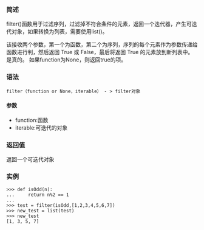 ### 简述

filter\(\)函数用于过滤序列，过滤掉不符合条件的元素，返回一个迭代器，产生可迭代对象，如果转换为列表，需要使用list\(\)。

该接收两个参数，第一个为函数，第二个为序列，序列的每个元素作为参数传递给函数进行判，然后返回 True 或 False，最后将返回 True 的元素放到新列表中。是真的。 如果function为None，则返回true的项。

### 语法

```
filter（function or None，iterable） - > filter对象
```

#### 参数

* function:函数
* iterable:可迭代的对象

### 返回值

返回一个可迭代对象

### 实例

```
>>> def isOdd(n):
...     return n%2 == 1
...
>>> test = filter(isOdd,[1,2,3,4,5,6,7])
>>> new_test = list(test)
>>> new_test
[1, 3, 5, 7]
```





